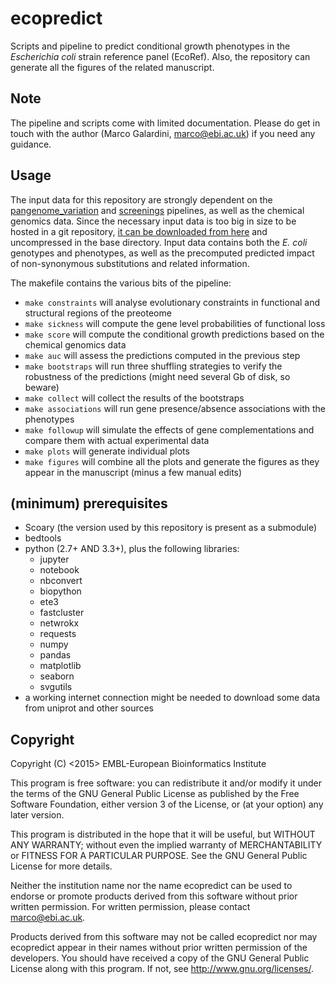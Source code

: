 ecopredict
=========

Scripts and pipeline to predict conditional growth phenotypes in
the *Escherichia coli* strain reference panel (EcoRef).
Also, the repository can generate all the figures of the related manuscript.

Note
----

The pipeline and scripts come with limited documentation.
Please do get in touch with the author (Marco Galardini, marco@ebi.ac.uk) if you need any guidance.

Usage
-----

The input data for this repository are strongly dependent on the
[pangenome_variation](https://github.com/mgalardini/pangenome_variation) and
[screenings](https://github.com/mgalardini/screenings) pipelines, as well as the
chemical genomics data.
Since the necessary input data is too big in size to be hosted in a git
repository, [it can be downloaded from here](http://www.ebi.ac.uk/~marco/inputs.7zip) and uncompressed in the base directory.
Input data contains both the *E. coli* genotypes and phenotypes, as well
as the precomputed predicted impact of non-synonymous substitutions and related
information.

The makefile contains the various bits of the pipeline:
* `make constraints` will analyse evolutionary constraints in functional and structural regions of the preoteome
* `make sickness` will compute the gene level probabilities of functional loss
* `make score` will compute the conditional growth predictions based on the chemical genomics data
* `make auc` will assess the predictions computed in the previous step
* `make bootstraps` will run three shuffling strategies to verify the robustness of the predictions (might need several Gb of disk, so beware)
* `make collect` will collect the results of the bootstraps
* `make associations` will run gene presence/absence associations with the phenotypes
* `make followup` will simulate the effects of gene complementations and compare them with actual experimental data
* `make plots` will generate individual plots
* `make figures` will combine all the plots and generate the figures as they appear in the manuscript (minus a few manual edits) 

(minimum) prerequisites
-------------

* Scoary (the version used by this repository is present as a submodule)
* bedtools
* python (2.7+ AND 3.3+), plus the following libraries:
    * jupyter
    * notebook
    * nbconvert
    * biopython
    * ete3
    * fastcluster
    * netwrokx
    * requests
    * numpy
    * pandas
    * matplotlib
    * seaborn
    * svgutils
* a working internet connection might be needed to download some data from uniprot and other sources

Copyright
---------

Copyright (C) <2015> EMBL-European Bioinformatics Institute

This program is free software: you can redistribute it and/or
modify it under the terms of the GNU General Public License as
published by the Free Software Foundation, either version 3 of
the License, or (at your option) any later version.

This program is distributed in the hope that it will be useful,
but WITHOUT ANY WARRANTY; without even the implied warranty of
MERCHANTABILITY or FITNESS FOR A PARTICULAR PURPOSE. See the
GNU General Public License for more details.

Neither the institution name nor the name ecopredict
can be used to endorse or promote products derived from
this software without prior written permission.
For written permission, please contact <marco@ebi.ac.uk>.

Products derived from this software may not be called ecopredict
nor may ecopredict appear in their names without prior written
permission of the developers. You should have received a copy
of the GNU General Public License along with this program.
If not, see <http://www.gnu.org/licenses/>.

